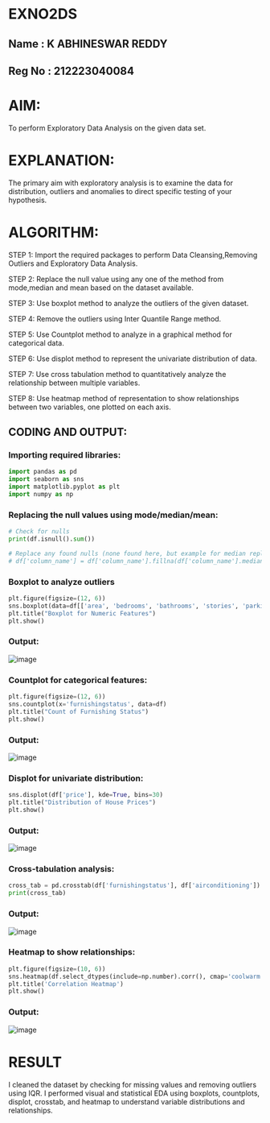 # EXNO2DS
## Name : K ABHINESWAR REDDY
## Reg No : 212223040084
# AIM:
To perform Exploratory Data Analysis on the given data set.
      
# EXPLANATION:
  The primary aim with exploratory analysis is to examine the data for distribution, outliers and anomalies to direct specific testing of your hypothesis.
  
# ALGORITHM:
STEP 1: Import the required packages to perform Data Cleansing,Removing Outliers and Exploratory Data Analysis.

STEP 2: Replace the null value using any one of the method from mode,median and mean based on the dataset available.

STEP 3: Use boxplot method to analyze the outliers of the given dataset.

STEP 4: Remove the outliers using Inter Quantile Range method.

STEP 5: Use Countplot method to analyze in a graphical method for categorical data.

STEP 6: Use displot method to represent the univariate distribution of data.

STEP 7: Use cross tabulation method to quantitatively analyze the relationship between multiple variables.

STEP 8: Use heatmap method of representation to show relationships between two variables, one plotted on each axis.

## CODING AND OUTPUT:
### Importing required libraries:
```py
import pandas as pd
import seaborn as sns
import matplotlib.pyplot as plt
import numpy as np
```
### Replacing the null values using mode/median/mean:
```py
# Check for nulls
print(df.isnull().sum())

# Replace any found nulls (none found here, but example for median replacement)
# df['column_name'] = df['column_name'].fillna(df['column_name'].median())
```
### Boxplot to analyze outliers
```py
plt.figure(figsize=(12, 6))
sns.boxplot(data=df[['area', 'bedrooms', 'bathrooms', 'stories', 'parking']])
plt.title("Boxplot for Numeric Features")
plt.show()
```
### Output:
![image](https://github.com/user-attachments/assets/0a3d6593-6aa7-438c-994a-d3131044d6e0)
### Countplot for categorical features:
```py
plt.figure(figsize=(12, 6))
sns.countplot(x='furnishingstatus', data=df)
plt.title("Count of Furnishing Status")
plt.show()
```
### Output:
![image](https://github.com/user-attachments/assets/ebc9eee8-117f-40da-96d1-19cf6f9d35c7)
###  Displot for univariate distribution:
```py
sns.displot(df['price'], kde=True, bins=30)
plt.title("Distribution of House Prices")
plt.show()
```
### Output:
![image](https://github.com/user-attachments/assets/bc84e979-a999-4994-877b-6d340f8711d0)
### Cross-tabulation analysis:
```py
cross_tab = pd.crosstab(df['furnishingstatus'], df['airconditioning'])
print(cross_tab)
```
### Output:
![image](https://github.com/user-attachments/assets/cdd29bdf-b216-4945-b4d6-0a5aee5670e8)
### Heatmap to show relationships:
```py
plt.figure(figsize=(10, 6))
sns.heatmap(df.select_dtypes(include=np.number).corr(), cmap='coolwarm', annot=True, linewidths=0.5)
plt.title('Correlation Heatmap')
plt.show()

```
### Output:
![image](https://github.com/user-attachments/assets/482f9b6c-6a15-42a1-898f-0fe768eae6c5)

# RESULT
I cleaned the dataset by checking for missing values and removing outliers using IQR. I performed visual and statistical EDA using boxplots, countplots, displot, crosstab, and heatmap to understand variable distributions and relationships.
